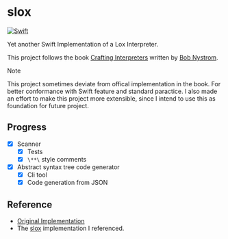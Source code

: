 # slox

[![Swift](https://github.com/theSalted/slox/actions/workflows/swift.yml/badge.svg)](https://github.com/theSalted/slox/actions/workflows/swift.yml)

Yet another Swift Implementation of a Lox Interpreter.

This project follows the book [Crafting Interpreters](http://www.craftinginterpreters.com/) written by [Bob Nystrom](https://twitter.com/munificentbob).

> [!NOTE]  
> This project sometimes deviate from offical implementation in the book. For better conformance with Swift feature and standard paractice. I also made an effort to make this project more extensible, since I intend to use this as foundation for future project. 

## Progress
- [x] Scanner
  - [x] Tests
  - [x] `\**\` style comments
- [x] Abstract syntax tree code generator
  - [x] Cli tool 
  - [x] Code generation from JSON
## Reference
- [Original Implementation](https://github.com/munificent/craftinginterpreters)
- The [slox](https://github.com/alexito4/slox) implementation I referenced.
